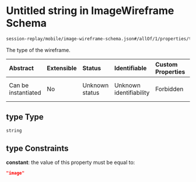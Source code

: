 # Untitled string in ImageWireframe Schema

```txt
session-replay/mobile/image-wireframe-schema.json#/allOf/1/properties/type
```

The type of the wireframe.

| Abstract            | Extensible | Status         | Identifiable            | Custom Properties | Additional Properties | Access Restrictions | Defined In                                                                                                       |
| :------------------ | :--------- | :------------- | :---------------------- | :---------------- | :-------------------- | :------------------ | :--------------------------------------------------------------------------------------------------------------- |
| Can be instantiated | No         | Unknown status | Unknown identifiability | Forbidden         | Allowed               | Read only           | [image-wireframe-schema.json\*](../out/session-replay/mobile/image-wireframe-schema.json "open original schema") |

## type Type

`string`

## type Constraints

**constant**: the value of this property must be equal to:

```json
"image"
```
